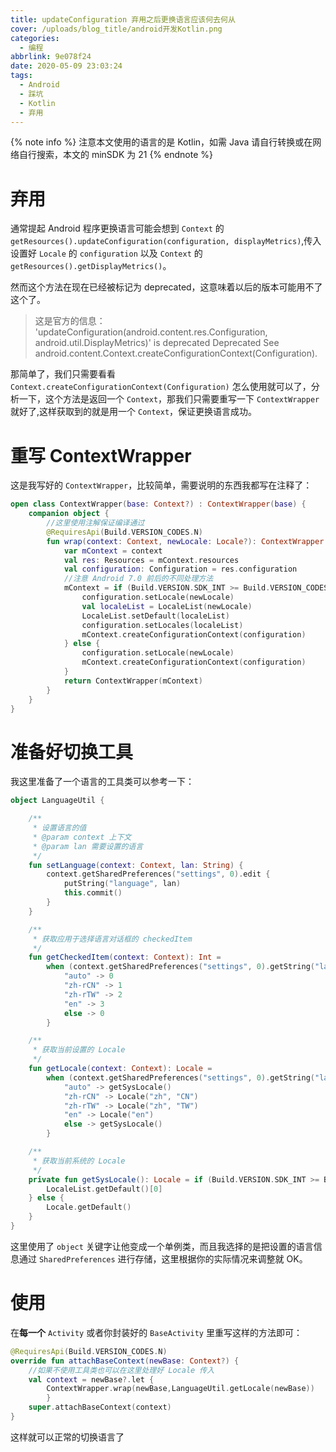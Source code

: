 ```yaml
---
title: updateConfiguration 弃用之后更换语言应该何去何从
cover: /uploads/blog_title/android开发Kotlin.png
categories:
  - 编程
abbrlink: 9e078f24
date: 2020-05-09 23:03:24
tags:
  - Android
  - 踩坑
  - Kotlin
  - 弃用
---
```


{% note info %}
注意本文使用的语言的是 Kotlin，如需 Java 请自行转换或在网络自行搜索，本文的 minSDK 为 21
{% endnote %}

# 弃用

通常提起 Android 程序更换语言可能会想到 `Context` 的 `getResources().updateConfiguration(configuration, displayMetrics)`,传入设置好 `Locale` 的 `configuration` 以及 `Context` 的 `getResources().getDisplayMetrics()`。

然而这个方法在现在已经被标记为 deprecated，这意味着以后的版本可能用不了这个了。

> 这是官方的信息：
> 'updateConfiguration(android.content.res.Configuration, android.util.DisplayMetrics)' is deprecated
> Deprecated
> See android.content.Context.createConfigurationContext(Configuration).

那简单了，我们只需要看看 `Context.createConfigurationContext(Configuration)` 怎么使用就可以了，分析一下，这个方法是返回一个 `Context`，那我们只需要重写一下 `ContextWrapper` 就好了,这样获取到的就是用一个 `Context`，保证更换语言成功。

# 重写 ContextWrapper

这是我写好的 `ContextWrapper`，比较简单，需要说明的东西我都写在注释了：

```kotlin
open class ContextWrapper(base: Context?) : ContextWrapper(base) {
    companion object {
        //这里使用注解保证编译通过
        @RequiresApi(Build.VERSION_CODES.N)
        fun wrap(context: Context, newLocale: Locale?): ContextWrapper {
            var mContext = context
            val res: Resources = mContext.resources
            val configuration: Configuration = res.configuration
            //注意 Android 7.0 前后的不同处理方法
            mContext = if (Build.VERSION.SDK_INT >= Build.VERSION_CODES.N) {
                configuration.setLocale(newLocale)
                val localeList = LocaleList(newLocale)
                LocaleList.setDefault(localeList)
                configuration.setLocales(localeList)
                mContext.createConfigurationContext(configuration)
            } else {
                configuration.setLocale(newLocale)
                mContext.createConfigurationContext(configuration)
            }
            return ContextWrapper(mContext)
        }
    }
}
```

# 准备好切换工具

我这里准备了一个语言的工具类可以参考一下：

```kotlin
object LanguageUtil {

    /**
     * 设置语言的值
     * @param context 上下文
     * @param lan 需要设置的语言
     */
    fun setLanguage(context: Context, lan: String) {
        context.getSharedPreferences("settings", 0).edit {
            putString("language", lan)
            this.commit()
        }
    }

    /**
     * 获取应用于选择语言对话框的 checkedItem
     */
    fun getCheckedItem(context: Context): Int =
        when (context.getSharedPreferences("settings", 0).getString("language", "cn")) {
            "auto" -> 0
            "zh-rCN" -> 1
            "zh-rTW" -> 2
            "en" -> 3
            else -> 0
        }

    /**
     * 获取当前设置的 Locale
     */
    fun getLocale(context: Context): Locale =
        when (context.getSharedPreferences("settings", 0).getString("language", "cn")) {
            "auto" -> getSysLocale()
            "zh-rCN" -> Locale("zh", "CN")
            "zh-rTW" -> Locale("zh", "TW")
            "en" -> Locale("en")
            else -> getSysLocale()
        }

    /**
     * 获取当前系统的 Locale
     */
    private fun getSysLocale(): Locale = if (Build.VERSION.SDK_INT >= Build.VERSION_CODES.N) {
        LocaleList.getDefault()[0]
    } else {
        Locale.getDefault()
    }
}
```

这里使用了 `object` 关键字让他变成一个单例类，而且我选择的是把设置的语言信息通过 `SharedPreferences` 进行存储，这里根据你的实际情况来调整就 OK。

# 使用

在**每一个** `Activity` 或者你封装好的 `BaseActivity` 里重写这样的方法即可：

```kotlin
@RequiresApi(Build.VERSION_CODES.N)
override fun attachBaseContext(newBase: Context?) {
    //如果不使用工具类也可以在这里处理好 Locale 传入
    val context = newBase?.let {
        ContextWrapper.wrap(newBase,LanguageUtil.getLocale(newBase))
        }
    super.attachBaseContext(context)
}
```

这样就可以正常的切换语言了

